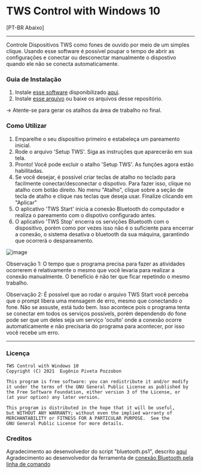# TWS Control with Windows 10
[PT-BR Abaixo]

---

Controle Dispositivos TWS como fones de ouvido por meio de um simples clique.
Usando esse software é possível poupar o tempo de abrir as configurações e conectar ou desconectar manualmente o dispostivo quando ele não se conecta automaticamente.

### Guia de Instalação

1. Instale [esse software](https://bluetoothinstaller.com/bluetooth-command-line-tools/BluetoothCLTools-1.2.0.56.exe) disponibilizado [aqui](https://bluetoothinstaller.com/bluetooth-command-line-tools).
2. Instale [esse arquivo](https://github.com/Eugenio-Pozzobon/TWS-DEVICE-CONTROL---WINDOWS10/raw/master/Output/twsControl_installer.exe) ou baixe os arquivos desse repositório.

-> Atente-se para gerar os atalhos da área de trabalho no final.

### Como Utilizar

1. Emparelhe o seu dispositivo primeiro e estabeleça um pareamento inicial.
2. Rode o arquivo 'Setup TWS'. Siga as instruções que aparecerão em sua tela.
3. Pronto! Você pode excluir o atalho 'Setup TWS'. As funções agora estão habilitadas.
4. Se você desejar, é possível criar teclas de atalho no teclado para facilmente conectar/desconectar o dispotivo. 
Para fazer isso, clique no atalho com botão direito. No menu "Atalho", clique sobre a seção de tecla de atalho e clique nas teclas que deseja usar. Finalize clicando em "Aplicar"
5. O aplicativo 'TWS Start' inicia a conexão Bluetooth do computador e realiza o pareamento com o dispotivo configurado antes.
6. O aplicativo 'TWS Stop' encerra os servições Bluetooth com o dispositivo, porém como por vezes isso não é o suficiente para encerrar a conexão, o sistema desativa o bluetooth da sua máquina, garantindo que ocorrerá o despareamento. 

![image](https://user-images.githubusercontent.com/57693382/114294423-e42d7400-9a74-11eb-9548-80e3c2008891.png)

Observação 1: O tempo que o programa precisa para fazer as atividades ocorrerem é relativamente o mesmo que você levaria para realizar a conexão manualmente. O benefício é não ter que ficar repetindo o mesmo trabalho.

Observação 2: É possível que ao rodar o arquivo TWS Start você perceba que o prompt libera uma mensagem de erro, mesmo que conectando o fone. Não se assuste, está tudo bem. Isso acontece pois o programa tenta se conectar em todos os serviços possívels, porém dependendo do fone pode ser que um deles seja um serviço 'oculto' onde a conexão ocorre automaticamente e não precisaria do programa para acontecer, por isso você recebe um erro.

---

### Licença

    TWS Control with Windows 10
    Copyright (C) 2021  Eugênio Piveta Pozzobon

    This program is free software: you can redistribute it and/or modify
    it under the terms of the GNU General Public License as published by
    the Free Software Foundation, either version 3 of the License, or
    (at your option) any later version.

    This program is distributed in the hope that it will be useful,
    but WITHOUT ANY WARRANTY; without even the implied warranty of
    MERCHANTABILITY or FITNESS FOR A PARTICULAR PURPOSE.  See the
    GNU General Public License for more details.

### Creditos

Agradecimento ao desenvolvedor do script "bluetooth.ps1", descrito [aqui](https://superuser.com/a/1293303/1296346)
Agradecimento ao desenvolvedor da ferramenta de [conexão Bluetooth pela linha de comando](https://bluetoothinstaller.com/bluetooth-command-line-tools/)




